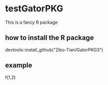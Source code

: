 # testGatorPKG
This is a fancy R package

## how to install the R package
devtools::install_github("Zibo-Tian/GatorPKG3")

## example
f(1,2)

